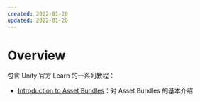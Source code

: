 ```yaml
---
created: 2022-01-20
updated: 2022-01-20
---
```

# Overview

包含 Unity 官方 Learn 的一系列教程：
- [Introduction to Asset Bundles](Unity%20Learn/Introduction%20to%20Asset%20Bundles.md)：对 Asset Bundles 的基本介绍